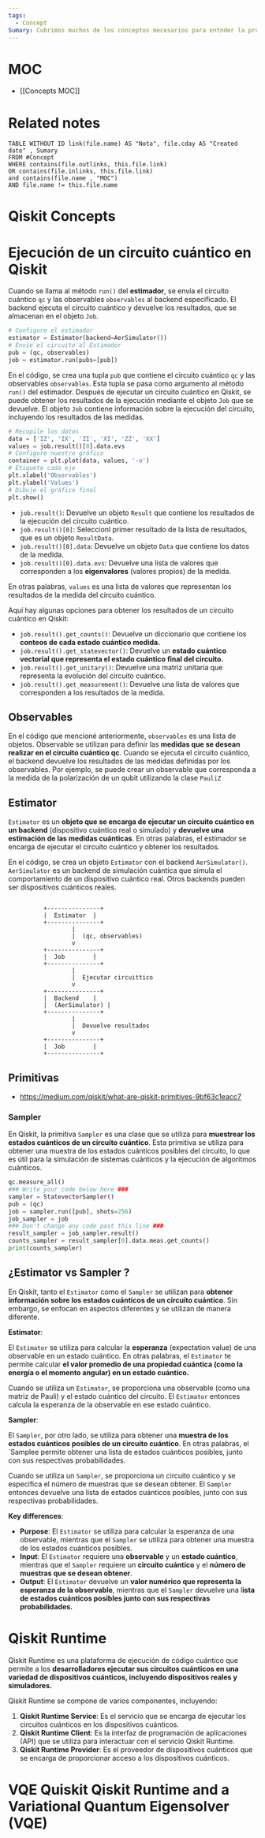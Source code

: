 ```yaml
---
tags:
  - Concept
Sumary: Cubrimos muchos de los conceptos mecesarios para entnder la programción en Qiskit
---
```


# MOC
* [[Concepts MOC]]
# Related notes

```dataview
TABLE WITHOUT ID link(file.name) AS "Nota", file.cday AS "Created date" , Sumary
FROM #Concept 
WHERE contains(file.outlinks, this.file.link)
OR contains(file.inlinks, this.file.link)
and contains(file.name , "MOC")
AND file.name != this.file.name
```




# Qiskit Concepts


# Ejecución de un circuito cuántico en Qiskit 
Cuando se llama al método `run()` del **estimador**, se envía el circuito cuántico `qc` y las observables `observables` al backend especificado. El backend ejecuta el circuito cuántico y devuelve los resultados, que se almacenan en el objeto `Job`.
```python
# Configure el estimador
estimator = Estimator(backend=AerSimulator())
# Envíe el circuito al Estimador
pub = (qc, observables)
job = estimator.run(pubs=[pub])
```

En el código, se crea una tupla `pub` que contiene el circuito cuántico `qc` y las observables `observables`. Esta tupla se pasa como argumento al método `run()` del estimador.
Después de ejecutar un circuito cuántico en Qiskit, se puede obtener los resultados de la ejecución mediante el objeto `Job` que se devuelve. El objeto `Job` contiene información sobre la ejecución del circuito, incluyendo los resultados de las medidas.

```python
# Recopile los datos
data = ['IZ', 'IX', 'ZI', 'XI', 'ZZ', 'XX']
values = job.result()[0].data.evs
# Configure nuestro gráfico
container = plt.plot(data, values, '-o')
# Etiquete cada eje
plt.xlabel('Observables')
plt.ylabel('Values')
# Dibuje el gráfico final
plt.show()
```

* `job.result()`: Devuelve un objeto `Result` que contiene los resultados de la ejecución del circuito cuántico.
* `job.result()[0]`: Seleccionl primer resultado de la lista de resultados, que es un objeto `ResultData`.
* `job.result()[0].data`: Devuelve un objeto `Data` que contiene los datos de la medida.
* `job.result()[0].data.evs`: Devuelve una lista de valores que corresponden a los **eigenvalores** (valores propios) de la medida.

En otras palabras, `values` es una lista de valores que representan los resultados de la medida del circuito cuántico.

Aquí hay algunas opciones para obtener los resultados de un circuito cuántico en Qiskit:

* `job.result().get_counts()`: Devuelve un diccionario que contiene los **conteos de cada estado cuántico medida.**
* `job.result().get_statevector()`: Devuelve un **estado cuántico vectorial que representa el estado cuántico final del circuito.**
* `job.result().get_unitary()`: Devuelve una matriz unitaria que representa la evolución del circuito cuántico.
* `job.result().get_measurement()`: Devuelve una lista de valores que corresponden a los resultados de la medida.


## Observables

En el código que mencioné anteriormente, `observables` es una lista de objetos. Observable se utilizan para definir las **medidas que se desean realizar en el circuito cuántico qc**. Cuando se ejecuta el circuito cuántico, el backend devuelve los resultados de las medidas definidas por los observables.
Por ejemplo, se puede crear un observable que corresponda a la medida de la polarización de un qubit utilizando la clase `PauliZ`

## Estimator

 `Estimator` es un **objeto que se encarga de ejecutar un circuito cuántico en un backend** (dispositivo cuántico real o simulado) y **devuelve una estimación de las medidas cuánticas**. En otras palabras, el estimador se encarga de ejecutar el circuito cuántico y obtener los resultados.

En el código, se crea un objeto `Estimator` con el backend `AerSimulator()`. `AerSimulator` es un backend de simulación cuántica que simula el comportamiento de un dispositivo cuántico real. Otros backends pueden ser dispositivos cuánticos reales.

```

          +---------------+
          |  Estimator  |
          +---------------+
                  |
                  |  (qc, observables)
                  v
          +---------------+
          |  Job        |
          +---------------+
                  |
                  |  Ejecutar circuittico
                  v
          +---------------+
          |  Backend    |
          |  (AerSimulator) |
          +---------------+
                  |
                  |  Devuelve resultados
                  v
          +---------------+
          |  Job        |
          +---------------+
```


## Primitivas
* https://medium.com/qiskit/what-are-qiskit-primitives-9bf63c1eacc7
### Sampler 
En Qiskit, la primitiva `Sampler` es una clase que se utiliza para **muestrear los estados cuánticos de un circuito cuántico**. Esta primitiva se utiliza para obtener una muestra de los estados cuánticos posibles del circuito, lo que es útil para la simulación de sistemas cuánticos y la ejecución de algoritmos cuánticos.

```python
qc.measure_all()
### Write your code below here ###
sampler = StatevectorSampler()
pub = (qc)
job = sampler.run([pub], shots=256)
job_sampler = job
### Don't change any code past this line ###
result_sampler = job_sampler.result()
counts_sampler = result_sampler[0].data.meas.get_counts()
print(counts_sampler)
```

## ¿Estimator vs Sampler ?

En Qiskit, tanto el `Estimator` como el `Sampler` se utilizan para **obtener información sobre los estados cuánticos de un circuito cuántico**. Sin embargo, se enfocan en aspectos diferentes y se utilizan de manera diferente.

**Estimator**:

El `Estimator` se utiliza para calcular la **esperanza** (expectation value) de una observable en un estado cuántico. En otras palabras, el `Estimator` te permite calcular **el valor promedio de una propiedad cuántica (como la energía o el momento angular) en un estado cuántico.**

Cuando se utiliza un `Estimator`, se proporciona una observable (como una matriz de Pauli) y el estado cuántico del circuito. El `Estimator` entonces calcula la esperanza de la observable en ese estado cuántico.

**Sampler**:

El `Sampler`, por otro lado, se utiliza para obtener una **muestra de los estados cuánticos posibles de un circuito cuántico**. En otras palabras, el `Samplee permite obtener una lista de estados cuánticos posibles, junto con sus respectivas probabilidades.

Cuando se utiliza un `Sampler`, se proporciona un circuito cuántico y se especifica el número de muestras que se desean obtener. El `Sampler` entonces devuelve una lista de estados cuánticos posibles, junto con sus respectivas probabilidades.

**Key differences**:

* **Purpose**: El `Estimator` se utiliza para calcular la esperanza de una observable, mientras que el `Sampler` se utiliza para obtener una muestra de los estados cuánticos posibles.
* **Input**: El `Estimator` requiere una **observable** y un **estado cuántico**, mientras que el `Sampler` requiere un **circuito cuántico** y el **número de muestras que se desean obtener**.
* **Output**: El `Estimator` devuelve un **valor numérico que representa la esperanza de la observable**, mientras que el `Sampler` devuelve una l**ista de estados cuánticos posibles junto con sus respectivas probabilidades.**

# Qiskit Runtime 
Qiskit Runtime es una plataforma de ejecución de código cuántico que permite a los **desarrolladores ejecutar sus circuitos cuánticos en una variedad de dispositivos cuánticos, incluyendo dispositivos reales y simuladores.**

Qiskit Runtime se compone de varios componentes, incluyendo:

1. **Qiskit Runtime Service**: Es el servicio que se encarga de ejecutar los circuitos cuánticos en los dispositivos cuánticos.
2. **Qiskit Runtime Client**: Es la interfaz de programación de aplicaciones (API) que se utiliza para interactuar con el servicio Qiskit Runtime.
3. **Qiskit Runtime Provider**: Es el proveedor de dispositivos cuánticos que se encarga de proporcionar acceso a los dispositivos cuánticos.

# VQE Quiskit Qiskit Runtime and a Variational Quantum Eigensolver (VQE)
